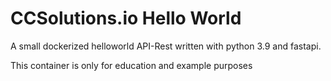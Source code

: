 # CCSolutions.io Hello World
A small dockerized helloworld API-Rest written with python 3.9 and fastapi.

This container is only for education and example purposes